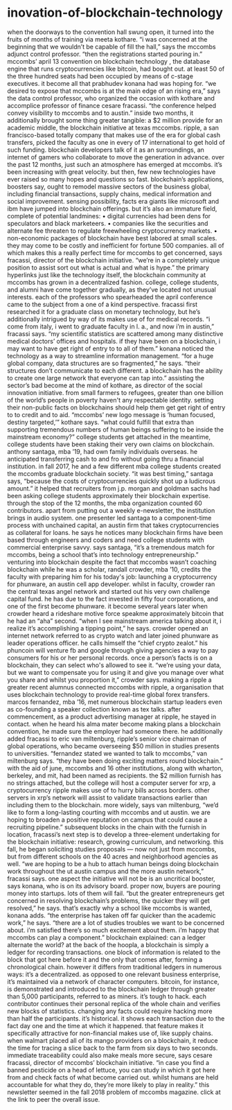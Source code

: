 # inovation-of-blockchain-technology
when the doorways to the convention hall swung open, it turned into the fruits of months of training via meeta kothare. “i was concerned at the beginning that we wouldn’t be capable of fill the hall,” says the mccombs adjunct control professor. “then the registrations started pouring in.”
mccombs’ april 13 convention on blockchain technology , the database engine that runs cryptocurrencies like bitcoin, had bought out. at least 50 of the three hundred seats had been occupied by means of c-stage executives.
it become all that prabhudev konana had was hoping for. “we desired to expose that mccombs is at the main edge of an rising era,” says the data control professor, who organized the occasion with kothare and accomplice professor of finance cesare fracassi. “the conference helped convey visibility to mccombs and to austin.”
inside two months, it additionally brought some thing greater tangible: a $2 million provide for an academic middle, the blockchain initiative at texas mccombs. ripple, a san francisco-based totally company that makes use of the era for global cash transfers, picked the faculty as one in every of 17 international to get hold of such funding.
blockchain developers talk of it as an surroundings, an internet of gamers who collaborate to move the generation in advance. over the past 12 months, just such an atmosphere has emerged at mccombs.
it’s been increasing with great velocity. but then, few new technologies have ever raised so many hopes and questions so fast.
blockchain’s applications, boosters say, ought to remodel massive sectors of the business global, including financial transactions, supply chains, medical information and social improvement. sensing possibility, facts era giants like microsoft and ibm have jumped into blockchain offerings.
but it’s also an immature field, complete of potential landmines:
• digital currencies had been dens for speculators and black marketeers.
• companies like the securities and alternate fee threaten to regulate freewheeling cryptocurrency markets.
• non-economic packages of blockchain have best labored at small scales. they may come to be costly and inefficient for fortune 500 companies.
all of which makes this a really perfect time for mccombs to get concerned, says fracassi, director of the blockchain initiative. “we’re in a completely unique position to assist sort out what is actual and what is hype.”
the primary hyperlinks
just like the technology itself, the blockchain community at mccombs has grown in a decentralized fashion. college, college students, and alumni have come together gradually, as they’ve located not unusual interests.
each of the professors who spearheaded the april conference came to the subject from a one of a kind perspective. fracassi first researched it for a graduate class on monetary technology, but he’s additionally intrigued by way of its makes use of for medical records.
“i come from italy, i went to graduate faculty in l.  a., and now i’m in austin,” fracassi says. “my scientific statistics are scattered among many distinctive medical doctors’ offices and hospitals. if they have been on a blockchain, i may want to have get right of entry to to all of them.”
konana noticed the technology as a way to streamline information management. “for a huge global company, data structures are so fragmented,” he says. “their structures don’t communicate to each different. a blockchain has the ability to create one large network that everyone can tap into.”
assisting the sector’s bad become at the mind of kothare, as director of the social innovation initiative. from small farmers to refugees, greater than one billion of the world’s people in poverty haven't any respectable identity. setting their non-public facts on blockchains should help them get get right of entry to to credit and to aid.
“mccombs’ new logo message is ‘human focused, destiny targeted,’” kothare says. “what could fulfill that extra than supporting tremendous numbers of human beings suffering to be inside the mainstream economy?”
college students get attached
in the meantime, college students have been staking their very own claims on blockchain. anthony santaga, mba ’19, had own family individuals overseas. he anticipated transferring cash to and fro without going thru a financial institution.
in fall 2017, he and a few different mba college students created the mccombs graduate blockchain society. “it was best timing,” santaga says, “because the costs of cryptocurrencies quickly shot up a ludicrous amount.”
it helped that recruiters from j.p. morgan and goldman sachs had been asking college students approximately their blockchain expertise. through the stop of the 12 months, the mba organization counted 60 contributors.
apart from putting out a weekly e-newsletter, the institution brings in audio system. one presenter led santaga to a component-time process with unchained capital, an austin firm that takes cryptocurrencies as collateral for loans.
he says he notices many blockchain firms have been based through engineers and coders and need college students with commercial enterprise savvy. says santaga, “it’s a tremendous match for mccombs, being a school that’s into technology entrepreneurship.”
venturing into blockchain
despite the fact that mccombs wasn’t coaching blockchain while he was a scholar, randall crowder, mba ’10, credits the faculty with preparing him for his today's job: launching a cryptocurrency for phunware, an austin cell app developer.
whilst in faculty, crowder ran the central texas angel network and started out his very own challenge capital fund. he has due to the fact invested in fifty four corporations, and one of the first become phunware.
it become several years later when crowder heard a rideshare motive force speakme approximately bitcoin that he had an “aha” second. “when I see mainstream america talking about it, i realize it’s accomplishing a tipping point,” he says.
crowder opened an internet network referred to as crypto watch and later joined phunware as leader operations officer. he calls himself the “chief crypto zealot.”
his phuncoin will venture fb and google through giving agencies a way to pay consumers for his or her personal records. once a person’s facts is on a blockchain, they can select who's allowed to see it. “we’re using your data, but we want to compensate you for using it and give you manage over what you share and whilst you proportion it,” crowder says.
making a ripple
a greater recent alumnus connected mccombs with ripple, a organisation that uses blockchain technology to provide real-time global forex transfers. marcos fernandez, mba ’16, met numerous blockchain startup leaders even as co-founding a speaker collection known as tex talks. after commencement, as a product advertising manager at ripple, he stayed in contact. when he heard his alma mater become making plans a blockchain convention, he made sure the employer had someone there.
he additionally added fracassi to eric van miltenburg, ripple’s senior vice chairman of global operations, who became overseeing $50 million in studies presents to universities.
“fernandez stated we wanted to talk to mccombs,” van miltenburg says. “they have been doing exciting matters round blockchain.” with the aid of june, mccombs and 16 other institutions, along with wharton, berkeley, and mit, had been named as recipients.
the $2 million furnish has no strings attached, but the college will host a computer server for xrp, a cryptocurrency ripple makes use of to hurry bills across borders. other servers in xrp’s network will assist to validate transactions earlier than including them to the blockchain.
more widely, says van miltenburg, “we’d like to form a long-lasting courting with mccombs and ut austin. we are hoping to broaden a positive reputation on campus that could cause a recruiting pipeline.”
subsequent blocks in the chain
with the furnish in location, fracassi’s next step is to develop a three-element undertaking for the blockchain initiative: research, growing curriculum, and networking.
this fall, he began soliciting studies proposals — now not just from mccombs, but from different schools on the 40 acres and neighborhood agencies as well.
“we are hoping to be a hub to attach human beings doing blockchain work throughout the ut austin campus and the more austin network,” fracassi says.
one aspect the initiative will not be is an uncritical booster, says konana, who is on its advisory board. proper now, buyers are pouring money into startups. lots of them will fail. “but the greater entrepreneurs get concerned in resolving blockchain’s problems, the quicker they will get resolved,” he says.
that’s exactly why a school like mccombs is wanted, konana adds. “the enterprise has taken off far quicker than the academic work,” he says. “there are a lot of studies troubles we want to be concerned about. i’m satisfied there’s so much excitement about them. i’m happy that mccombs can play a component.”
blockchain explained: can a ledger alternate the world?
at the back of the hoopla, a blockchain is simply a ledger for recording transactions. one block of information is related to the block that got here before it and the only that comes after, forming a chronological chain.
however it differs from traditional ledgers in numerous ways:
it’s a decentralized. as opposed to one relevant business enterprise, it’s maintained via a network of character computers. bitcoin, for instance, is demonstrated and introduced to the blockchain ledger through greater than 5,000 participants, referred to as miners.
it’s tough to hack. each contributor continues their personal replica of the whole chain and verifies new blocks of statistics. changing any facts could require hacking more than half the participants.
it’s historical. it shows each transaction due to the fact day one and the time at which it happened.
that feature makes it specifically attractive for non-financial makes use of, like supply chains. when walmart placed all of its mango providers on a blockchain, it reduce the time for tracing a slice back to the farm from six days to two seconds.
immediate traceability could also make meals more secure, says cesare fracassi, director of mccombs’ blockchain initiative. “in case you find a banned pesticide on a head of lettuce, you can study in which it got here from and check facts of what become carried out. whilst humans are held accountable for what they do, they’re more likely to play in reality.”
this newsletter seemed in the fall 2018 problem of mccombs magazine. click at the link to peer the overall issue.
